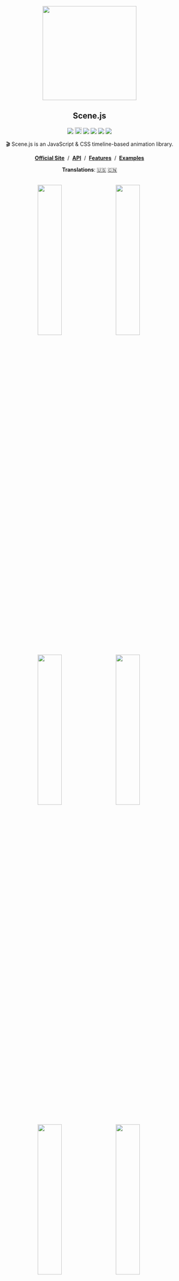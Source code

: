 
<p align="middle"><img src="https://daybrush.com/scenejs/images/clapperboard.png" width="250"/></p>
<h2 align="middle">Scene.js</h2>
<p align="middle"><a href="https://badge.fury.io/js/scenejs" target="_blank"><a href="https://opencollective.com/scenejs" alt="Financial Contributors on Open Collective"><img src="https://opencollective.com/scenejs/all/badge.svg?label=financial+contributors" /></a> <img src="https://badge.fury.io/js/scenejs.svg" alt="npm version" height="18"/></a> <a href="https://travis-ci.org/daybrush/scenejs"><img src="https://travis-ci.org/daybrush/scenejs.svg?branch=master"/></a> <a href="https://coveralls.io/github/daybrush/scenejs?branch=master"><img src="https://coveralls.io/repos/github/daybrush/scenejs/badge.svg?branch=master"/></a> <img src="https://img.shields.io/badge/language-typescript-blue.svg"/> <a href="https://github.com/daybrush/scenejs/blob/master/LICENSE" target="_blank"><img src="https://img.shields.io/badge/License-MIT-brightgreen.svg"/></a></p>


<p align="middle">🎬 Scene.js is an JavaScript & CSS timeline-based animation library.</p>

<p align="middle"><a href="https://daybrush.com/scenejs"><strong>Official Site</strong></a> &nbsp;/&nbsp; <a href="https://daybrush.com/scenejs/release/latest/doc"><strong>API</strong></a> &nbsp;/&nbsp; <a href="https://daybrush.com/scenejs/features.html"><strong>Features</strong></a> &nbsp;/&nbsp; <a href="https://codepen.io/collection/DLWxrd/"><strong>Examples</strong></a></p>
<p align="middle"><strong>Translations</strong>: <a href="https://github.com/daybrush/scenejs/blob/master/README.md">🇺🇸</a> <a href="https://github.com/daybrush/scenejs/blob/master/README_CN.md">🇨🇳</a></p>
<br/>
<p align="middle" style="max-width: 1000px; margin: 0px auto;" >
  <a href="https://codepen.io/daybrush/pen/arQpYb" target="_blank"><img src="https://daybrush.com/scenejs/images/daybrush.gif" width="280" style="min-width:200px;max-width:320px;width: 32%;"/></a>&nbsp;
  <a href="https://codepen.io/daybrush/pen/EQPPBg" target="_blank"><img src="https://daybrush.com/scenejs/images/tree.gif" width="280" style="min-width:200px;max-width:320px;width: 32%;"/></a>&nbsp;
  <a href="https://codepen.io/daybrush/pen/QYRyMd" target="_blank"><img src="https://daybrush.com/scenejs/images/card.gif" width="280" style="min-width:200px;max-width:320px;width: 32%;"/></a>&nbsp;
  <a href="https://codepen.io/daybrush/pen/zWMeJW" target="_blank"><img src="https://daybrush.com/scenejs/images/circleburst.gif" width="280" style="min-width:200px;max-width:320px;width: 32%;"/></a>&nbsp;
  <a href="https://codepen.io/daybrush/pen/aYPjjM" target="_blank"><img src="https://daybrush.com/scenejs/example/scenejs.gif" width="280" style="min-width:200px;max-width:320px;width: 32%;"/></a>&nbsp;
  <a href="https://codepen.io/daybrush/pen/ydMJKR" target="_blank"><img src="https://daybrush.com/scenejs/images/panda.gif" width="280" style="min-width:200px;max-width:320px;width: 32%;"/></a>&nbsp;
  <a href="https://codepen.io/daybrush/pen/vRrbXG" target="_blank"><img src="https://daybrush.com/scenejs/example/raindrop.gif" width="280" style="min-width:200px;max-width:320px;width: 32%;"/></a>&nbsp;
  <a href="https://codepen.io/daybrush/pen/RMBXBm" target="_blank"><img src="https://daybrush.com/scenejs/example/search.gif" width="280" style="min-width:200px;max-width:320px;width: 32%;"/></a>&nbsp;
  <a href="https://codepen.io/daybrush/pen/pLxQGY" target="_blank"><img src="https://daybrush.com/scenejs/example/motion.gif" width="280" style="min-width:200px;max-width:320px;width: 32%;"/></a>&nbsp;
</p>


## 🚀 Examples
* [ClapperBoard Animation](https://codepen.io/daybrush/pen/VRomqr)
* [Panda eating Bamboo Animation](https://codepen.io/daybrush/pen/ydMJKR)
* [Circle Burst](https://codepen.io/daybrush/pen/zWMeJW)
* [Motion Effect](https://codepen.io/daybrush/pen/pLxQGY)
* [Tree Animation](https://codepen.io/daybrush/pen/EQPPBg)
* [Snow Animation](https://codepen.io/daybrush/pen/eoYGrx)
* [Card Rotation](https://codepen.io/daybrush/pen/QYRyMd)
* [Raindrop Effect](https://codepen.io/daybrush/pen/vRrbXG)
* [Cube](https://codepen.io/daybrush/pen/ybxwpV)
* [Shape](https://codepen.io/daybrush/pen/VXVgpE) 
* [Timer](https://codepen.io/daybrush/pen/OdMMXd)

[**More Examples**](https://codepen.io/collection/DLWxrd/)



## ⚙️ Installation
```bash
$ npm install scenejs
```
```html
<script src="//daybrush.com/scenejs/release/latest/dist/scene.min.js"></script>
```

## 📄 Documents
* [API Documentation](https://daybrush.com/scenejs/release/latest/doc/)
* [Features Documentation](https://daybrush.com/scenejs/features.html)

## 📦 Packages
|Package|Version|Description|
|---|---|---|
|[**react-scenejs**](https://github.com/daybrush/scenejs/tree/master/packages/react-scenejs)|[![](https://img.shields.io/npm/v/react-scenejs.svg)](https://npmjs.com/package/react-scenejs)|A React Component that create JavaScript & CSS timeline-based animation with Scene.js.|
|[**ngx-scenejs**](https://github.com/daybrush/scenejs/tree/master/packages/ngx-scenejs)|[![](https://img.shields.io/npm/v/ngx-scenejs.svg)](https://npmjs.com/package/ngx-scenejs)|An Angular Component that create JavaScript & CSS timeline-based animation with Scene.js.|
|[**vue-scenejs**](https://github.com/daybrush/scenejs/tree/master/packages/vue-scenejs)|[![](https://img.shields.io/npm/v/vue-scenejs.svg)](https://npmjs.com/package/vue-scenejs)|A Vue Component that create JavaScript & CSS timeline-based animation with Scene.js.|
|[**preact-scenejs**](https://github.com/daybrush/scenejs/tree/master/packages/preact-scenejs)|[![](https://img.shields.io/npm/v/preact-scenejs.svg)](https://npmjs.com/package/preact-scenejs)|A Preact Component that create JavaScript & CSS timeline-based animation with Scene.js.|
|[**@scenejs/effects**](https://github.com/daybrush/scenejs-effects)|[![](https://img.shields.io/npm/v/@scenejs/effects.svg)](https://npmjs.com/package/@scenejs/effects)|Effect collection library where you can add scene effects to Scene.js.|
|[**@scenejs/timeline**](https://github.com/daybrush/scenejs-timeline)|[![](https://img.shields.io/npm/v/@scenejs/timeline.svg)](https://npmjs.com/package/@scenejs/timeline)|A library that represents the timeline of Scene.js. You can control time, properties, and items.|
|[**@scenejs/media**](https://github.com/daybrush/scenejs-media)|[![](https://img.shields.io/npm/v/@scenejs/media.svg)](https://npmjs.com/package/@scenejs/media)|A library for playing or controlling media with Scene.js.|
|[**@scenejs/iframe**](https://github.com/daybrush/scenejs-iframe)|[![](https://img.shields.io/npm/v/@scenejs/iframe.svg)](https://npmjs.com/package/@scenejs/iframe)|A library that control the animation of iframe with Scene.js.|
|[**@scenejs/render**](https://github.com/daybrush/scenejs-render)|[![](https://img.shields.io/npm/v/@scenejs/render.svg)](https://npmjs.com/package/@scenejs/render)|Make a movie of CSS animation through Scene.js.|

## 🎬 Make scene
```javascript
import Scene from "scenejs";

const scene = new Scene({
  ".class": {
    0: "left: 0px; top: 0px; transform: translate(0px);",
    1: {
      "left": "100px",
      "top": "0px",
      transform: "translate(50px)",
    },
    2: {
      "left": "200px",
      "top": "100px",
      transform: {
        translate: "100px",
      },
    }
  }
}, {
  selector: true,
  easing: "ease-in-out",
}).play();

```
## ✨ Effects

* [typing](https://daybrush.com/scenejs/features.html#typing)
* [flip](https://daybrush.com/scenejs/features.html#flip)
* [flipX](https://daybrush.com/scenejs/features.html#flipx)
* [flipY](https://daybrush.com/scenejs/features.html#flipy)
* [shake](https://daybrush.com/scenejs/features.html#shake)
* [shakeX](https://daybrush.com/scenejs/features.html#shakex)
* [shakeY](https://daybrush.com/scenejs/features.html#shakey)
* [wipeIn](https://daybrush.com/scenejs/features.html#wipein)
* [wipeOut](https://daybrush.com/scenejs/features.html#wipeout)
* [zoomIn](https://daybrush.com/scenejs/features.html#zoomin)
* [zoomOut](https://daybrush.com/scenejs/features.html#zoomout)
* [blink](https://daybrush.com/scenejs/features.html#bllink)
* [fadeIn](https://daybrush.com/scenejs/features.html#fadein)
* [fadeOut](https://daybrush.com/scenejs/features.html#fadeout)
* [transition](https://daybrush.com/scenejs/features.html#transition)


## 🌐 Supported Browsers

|Internet Explorer|Chrome|FireFox|Safari|Opera|
|---|---|---|---|---|
|9+(10+ playCSS)|latest|latest|latest|latest|

## ⭐️ Show Your Support
Please give a ⭐️ if this project helped you!

## 👏 Contributing

If you have any questions or requests or want to contribute to `scenejs` or other packages, please write the issue or give me a Pull Request freely.

## 🐞 Bug Report

If you find a bug, please report to us opening a new [Issues](https://github.com/daybrush/scenejs/issues) on GitHub.


## Contributors

### Code Contributors

This project exists thanks to all the people who contribute. [[Contribute](CONTRIBUTING.md)].
<a href="https://github.com/daybrush/scenejs/graphs/contributors"><img src="https://opencollective.com/scenejs/contributors.svg?width=890&button=false" /></a>

### Financial Contributors

Become a financial contributor and help us sustain our community. [[Contribute](https://opencollective.com/scenejs/contribute)]

#### Individuals

<a href="https://opencollective.com/scenejs"><img src="https://opencollective.com/scenejs/individuals.svg?width=890"></a>

#### Organizations

Support this project with your organization. Your logo will show up here with a link to your website. [[Contribute](https://opencollective.com/scenejs/contribute)]

<a href="https://opencollective.com/scenejs/organization/0/website"><img src="https://opencollective.com/scenejs/organization/0/avatar.svg"></a>
<a href="https://opencollective.com/scenejs/organization/1/website"><img src="https://opencollective.com/scenejs/organization/1/avatar.svg"></a>
<a href="https://opencollective.com/scenejs/organization/2/website"><img src="https://opencollective.com/scenejs/organization/2/avatar.svg"></a>
<a href="https://opencollective.com/scenejs/organization/3/website"><img src="https://opencollective.com/scenejs/organization/3/avatar.svg"></a>
<a href="https://opencollective.com/scenejs/organization/4/website"><img src="https://opencollective.com/scenejs/organization/4/avatar.svg"></a>
<a href="https://opencollective.com/scenejs/organization/5/website"><img src="https://opencollective.com/scenejs/organization/5/avatar.svg"></a>
<a href="https://opencollective.com/scenejs/organization/6/website"><img src="https://opencollective.com/scenejs/organization/6/avatar.svg"></a>
<a href="https://opencollective.com/scenejs/organization/7/website"><img src="https://opencollective.com/scenejs/organization/7/avatar.svg"></a>
<a href="https://opencollective.com/scenejs/organization/8/website"><img src="https://opencollective.com/scenejs/organization/8/avatar.svg"></a>
<a href="https://opencollective.com/scenejs/organization/9/website"><img src="https://opencollective.com/scenejs/organization/9/avatar.svg"></a>

## 📝 License

This project is [MIT](https://github.com/daybrush/scenejs/blob/master/LICENSE) licensed.

```
MIT License

Copyright (c) 2016 Daybrush

Permission is hereby granted, free of charge, to any person obtaining a copy
of this software and associated documentation files (the "Software"), to deal
in the Software without restriction, including without limitation the rights
to use, copy, modify, merge, publish, distribute, sublicense, and/or sell
copies of the Software, and to permit persons to whom the Software is
furnished to do so, subject to the following conditions:

The above copyright notice and this permission notice shall be included in all
copies or substantial portions of the Software.

THE SOFTWARE IS PROVIDED "AS IS", WITHOUT WARRANTY OF ANY KIND, EXPRESS OR
IMPLIED, INCLUDING BUT NOT LIMITED TO THE WARRANTIES OF MERCHANTABILITY,
FITNESS FOR A PARTICULAR PURPOSE AND NONINFRINGEMENT. IN NO EVENT SHALL THE
AUTHORS OR COPYRIGHT HOLDERS BE LIABLE FOR ANY CLAIM, DAMAGES OR OTHER
LIABILITY, WHETHER IN AN ACTION OF CONTRACT, TORT OR OTHERWISE, ARISING FROM,
OUT OF OR IN CONNECTION WITH THE SOFTWARE OR THE USE OR OTHER DEALINGS IN THE
SOFTWARE.
```
